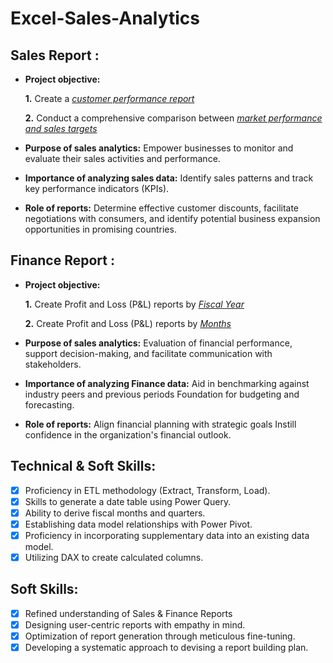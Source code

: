 # Excel-Sales-Analytics

## Sales Report :


- **Project objective:** 

    **1.** Create a _[customer performance report](https://github.com/ChiomaONWUMELU/Excel-Sales-Analytics/blob/main/Customer%20Performance%20Report.pdf)_ 

    **2.** Conduct a comprehensive comparison between _[market performance and sales targets](https://github.com/ChiomaONWUMELU/Excel-Sales-Analytics/blob/main/Market%20Performance%20vs%20Target%20Report.pdf)_

- **Purpose of sales analytics:** Empower businesses to monitor and evaluate their sales activities and performance.

- **Importance of analyzing sales data:** Identify sales patterns and track key performance indicators (KPIs).

- **Role of reports:** Determine effective customer discounts, facilitate negotiations with consumers, and identify potential business expansion opportunities in promising countries.


## Finance Report :

- **Project objective:** 

    **1.** Create Profit and Loss (P&L) reports by _[Fiscal Year](https://github.com/ChiomaONWUMELU/Excel-Sales-Analytics/blob/main/P%26L%20Statement%20by%20Year.pdf)_ 

   **2.** Create Profit and Loss (P&L) reports by _[Months](https://github.com/ChiomaONWUMELU/Excel-Sales-Analytics/blob/main/P%26L%20Statement%20by%20Month.pdf)_

- **Purpose of sales analytics:** Evaluation of financial performance, support decision-making, and facilitate communication with stakeholders.

- **Importance of analyzing Finance data:** Aid in benchmarking against industry peers and previous periods Foundation for budgeting and forecasting.

- **Role of reports:** Align financial planning with strategic goals Instill confidence in the organization's financial outlook.


## Technical & Soft Skills:
- [x]	Proficiency in ETL methodology (Extract, Transform, Load).
- [x]	Skills to generate a date table using Power Query.
- [x]	Ability to derive fiscal months and quarters.
- [x]	Establishing data model relationships with Power Pivot.
- [x]	Proficiency in incorporating supplementary data into an existing data model.
- [x]	Utilizing DAX to create calculated columns.

## Soft Skills:
- [x]	Refined understanding of Sales & Finance Reports
- [x]	Designing user-centric reports with empathy in mind.
- [x]	Optimization of report generation through meticulous fine-tuning.
- [x]	Developing a systematic approach to devising a report building plan.
